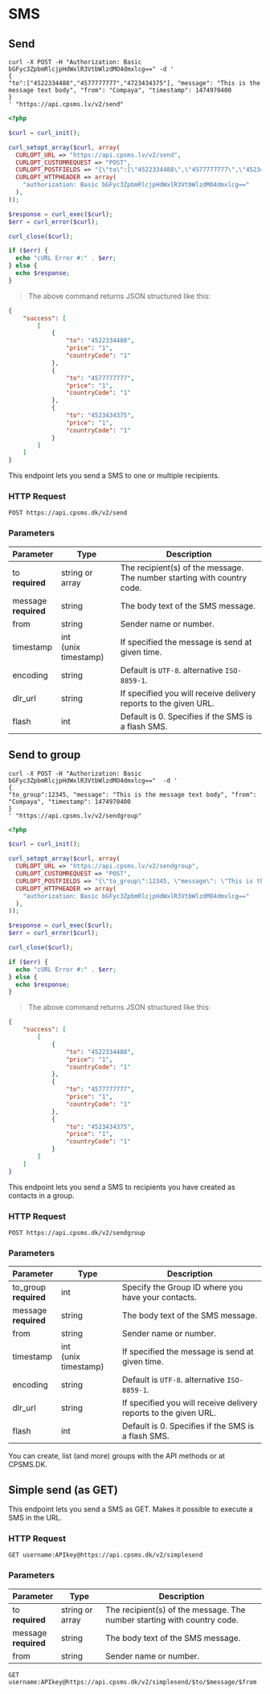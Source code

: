# SMS

## Send

```shell
curl -X POST -H "Authorization: Basic bGFyc3ZpbmRlcjpHdWxlR3VtbWlzdMO4dmxlcg==" -d '
{
"to":["4522334488","4577777777","4723434375"], "message": "This is the message text body", "from": "Compaya", "timestamp": 1474970400
}
' "https://api.cpsms.lv/v2/send"
```

```php
<?php

$curl = curl_init();

curl_setopt_array($curl, array(
  CURLOPT_URL => "https://api.cpsms.lv/v2/send",  
  CURLOPT_CUSTOMREQUEST => "POST",
  CURLOPT_POSTFIELDS => "{\"to\":[\"4522334488\",\"4577777777\",\"4523434375\"], \"message\": \"This is the message text body\", \"from\": \"Compaya\", \"timestamp\": 1474970400}",
  CURLOPT_HTTPHEADER => array(
    "authorization: Basic bGFyc3ZpbmRlcjpHdWxlR3VtbWlzdMO4dmxlcg=="
  ),
));

$response = curl_exec($curl);
$err = curl_error($curl);

curl_close($curl);

if ($err) {
  echo "cURL Error #:" . $err;
} else {
  echo $response;
}
```


> The above command returns JSON structured like this:

```json
{
    "success": [
        [
            {
                "to": "4522334488",
                "price": "1",
                "countryCode": "1"
            },
            {
                "to": "4577777777",
                "price": "1",
                "countryCode": "1"
            },
            {
                "to": "4523434375",
                "price": "1",
                "countryCode": "1"
            }
        ]
    ]
}
```

This endpoint lets you send a SMS to one or multiple recipients.

### HTTP Request

`POST https://api.cpsms.dk/v2/send`

### Parameters

Parameter | Type | Description
--------- | ------- | -----------
to <br>**required** | string or array | The recipient(s) of the message. The number starting with country code. 
message <br>**required** | string | The body text of the SMS message.
from | string | Sender name or number.
timestamp | int <br>(unix timestamp) | If specified the message is send at given time.
encoding | string | Default is <code>UTF-8</code>. alternative <code>ISO-8859-1</code>.
dlr_url | string | If specified you will receive delivery reports to the given URL.
flash | int | Default is 0. Specifies if the SMS is a flash SMS.



## Send to group

```shell
curl -X POST -H "Authorization: Basic bGFyc3ZpbmRlcjpHdWxlR3VtbWlzdMO4dmxlcg=="  -d '
{
"to_group":12345, "message": "This is the message text body", "from": "Compaya", "timestamp": 1474970400
}
' "https://api.cpsms.lv/v2/sendgroup"
```

```php
<?php

$curl = curl_init();

curl_setopt_array($curl, array(
  CURLOPT_URL => "https://api.cpsms.lv/v2/sendgroup",  
  CURLOPT_CUSTOMREQUEST => "POST",
  CURLOPT_POSTFIELDS => "{\"to_group\":12345, \"message\": \"This is the message text body\", \"from\": \"Compaya\", \"timestamp\": 1474970400}",
  CURLOPT_HTTPHEADER => array(
    "authorization: Basic bGFyc3ZpbmRlcjpHdWxlR3VtbWlzdMO4dmxlcg=="
  ),
));

$response = curl_exec($curl);
$err = curl_error($curl);

curl_close($curl);

if ($err) {
  echo "cURL Error #:" . $err;
} else {
  echo $response;
}
```


> The above command returns JSON structured like this:

```json
{
    "success": [
        [
            {
                "to": "4522334488",
                "price": "1",
                "countryCode": "1"
            },
            {
                "to": "4577777777",
                "price": "1",
                "countryCode": "1"
            },
            {
                "to": "4523434375",
                "price": "1",
                "countryCode": "1"
            }
        ]
    ]
}
```

This endpoint lets you send a SMS to recipients you have created as contacts in a group.

### HTTP Request

`POST https://api.cpsms.dk/v2/sendgroup`

### Parameters

Parameter | Type | Description
--------- | ------- | -----------
to_group <br>**required** | int | Specify the Group ID where you have your contacts. 
message <br>**required** | string | The body text of the SMS message.
from | string | Sender name or number.
timestamp | int <br>(unix timestamp) | If specified the message is send at given time.
encoding | string | Default is <code>UTF-8</code>. alternative <code>ISO-8859-1</code>.
dlr_url | string | If specified you will receive delivery reports to the given URL.
flash | int | Default is 0. Specifies if the SMS is a flash SMS.

<aside class="success">
You can create, list (and more) groups with the API methods or at CPSMS.DK.
</aside>


## Simple send (as GET)

This endpoint lets you send a SMS as GET. Makes it possible to execute a SMS in the URL.

### HTTP Request

`GET username:APIkey@https://api.cpsms.dk/v2/simplesend`

### Parameters

Parameter | Type | Description
--------- | ------- | -----------
to <br>**required** | string or array | The recipient(s) of the message. The number starting with country code. 
message <br>**required** | string | The body text of the SMS message.
from | string | Sender name or number.

```URL
GET username:APIkey@https://api.cpsms.dk/v2/simplesend/$to/$message/$from
``` 

